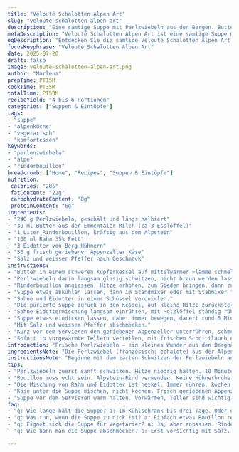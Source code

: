 ```yaml
---
title: "Velouté Schalotten Alpen Art"
slug: "veloute-schalotten-alpen-art"
description: "Eine samtige Suppe mit Perlzwiebeln aus den Bergen. Butter und Bouillon, dann Sahne mit Eidotter. Statt Huhn, feiner Bouillon vom Alpstein-Rind. Appenzeller am Schluss reiben, bringt Würze. Langsam geschmort, weich, genügend Zeit für Bergluft-Geschmack. Ohne Mehl, kein Gluten, sanft sämig mit wenig Hitze, typisch alpine Küche. Perfekt für kalte Abende in der Alphütte."
metaDescription: "Velouté Schalotten Alpen Art ist eine samtige Suppe mit Perlzwiebeln und Appenzeller Käse. Ideal für kalte Abende in den Alpen."
ogDescription: "Entdecken Sie die samtige Velouté Schalotten Alpen Art. Ein echtes Alpenrezept mit frischen Zutaten. Der Berggeschmack direkt in Ihrer Schüssel."
focusKeyphrase: "Velouté Schalotten Alpen Art"
date: 2025-07-20
draft: false
image: veloute-schalotten-alpen-art.png
author: "Marlena"
prepTime: PT15M
cookTime: PT35M
totalTime: PT50M
recipeYield: "4 bis 6 Portionen"
categories: ["Suppen & Eintöpfe"]
tags:
- "suppe"
- "alpenküche"
- "vegetarisch"
- "komfortessen"
keywords:
- "perlenzwiebeln"
- "alpe"
- "rinderbouillon"
breadcrumb: ["Home", "Recipes", "Suppen & Eintöpfe"]
nutrition: 
 calories: "285"
 fatContent: "22g"
 carbohydrateContent: "8g"
 proteinContent: "6g"
ingredients:
- "240 g Perlzwiebeln, geschält und längs halbiert"
- "40 ml Butter aus der Emmentaler Milch (ca 3 Esslöffel)"
- "1 Liter Rinderbouillon, kräftig aus dem Alpstein"
- "100 ml Rahm 35% Fett"
- "3 Eidotter von Berg-Hühnern"
- "50 g frisch geriebener Appenzeller Käse"
- "Salz und weisser Pfeffer nach Geschmack"
instructions:
- "Butter in einem schweren Kupferkessel auf mittelwarmer Flamme schmelzen."
- "Perlzwiebeln darin langsam glasig schwitzen, nicht braun werden lassen, ca 10 Minuten."
- "Rinderbouillon angiessen, Hitze erhöhen, zum Sieden bringen, dann zugedeckt 25 Minuten sanft köcheln lassen."
- "Suppe etwas abkühlen lassen, dann im Standmixer oder mit Stabmixer fein pürieren."
- "Sahne und Eidotter in einer Schüssel verquirlen."
- "Die pürierte Suppe zurück in den Kessel, auf kleine Hitze zurückstellen."
- "Sahne-Eidottermischung langsam einrühren, mit Holzlöffel ständig rühren, darauf achten, dass die Suppe nicht aufkocht, sonst gerinnt die Creme."
- "Suppe etwas eindicken lassen, dabei immer bewegen, dauert rund 5 Minuten."
- "Mit Salz und weissem Pfeffer abschmecken."
- "Kurz vor dem Servieren den geriebenen Appenzeller unterrühren, schmelzen lassen, nicht mehr kochen."
- "Sofort in vorgewärmte Tellern verteilen, mit frischem Schnittlauch oder Alpengräsern garnieren."
introduction: "Frische Perlzwiebeln — ein kleines Wunder aus den Berghängen. Kein Industriezwiebel, sondern diese feinen, dickeren von der Alpwiese. Sanft geschmort in kräftiger Butter, zieht langsam die Wärme ein. Dazu eine Bouillon aus echtem Alpstein-Rind, keine austauschbare Hühnerbrühe. Der Berg hat seinen eigenen Geschmack. Nicht hetzen, Zeit nehmen, ein wenig Ruhe auf dem Holzofen, während die Suppe langsam dunkler und aromatischer wird. Dann das letzte Ritual: Eidotter und Rahm, das zaubert die cremige, fast samtige Textur. Die Hitze darf nie zu viel sein, hört auf die Suppe, hört auf die Berge. Appenzeller, frisch gerieben, noch warm, verschmilzt mit der Suppe. Ein kleiner Hauch vom Alp, eingefangen im Löffel. In der Alphütte, bei Kälte und Nebel draussen, wärmt das durch und durch."
ingredientsNote: "Die Perlzwiebel (französisch: échalote) aus der Alpenregion ist etwas kleiner und milder als die klassische Hauszwiebel. Butter aus der Emmentaler Milch bringt milde Frische, die nicht überdeckt, sondern sanft umhüllt. Die Rinderbouillon muss unabdingbar aus regionalem Alpstein-Rind sein, tief und nicht zu salzig, ein Stoff mit Substanz. Rahm 35 % ist Standard, saisonal falls möglich von einem kleinen Bauernhof her. Eidotter richtig trennen, keine Spuren vom Eiweiss, sonst stockt die Suppe. Appenzeller hingegen, frisch gerieben, ist der finale Bergkick – nicht zu viel, etwa 50 Gramm, bringt die nussige Würze und den typischen Schmelz. Salz sparsam, da die Suppe mit Bouillon und Käse schon würzig wird. Wer‘s mag, kann frischen Schnittlauch oder Alpine Kräuter darüber streuen – das ist kein Must, gibt aber Farbe und Frische."
instructionsNote: "Beginne mit dem zarten Schwitzen der Perlzwiebeln auf mittlerer Wärme im schweren Topf – Kupfer eignet sich bestens, da es gleichmässig und schonend erwärmt. Braun werden vermeiden, es soll sanft und honigfarben, weich werden. Dann die kräftige Bouillon angiessen, das Slow-Cooking über mindestens 25 Minuten lässt die Zwiebeln richtig aufgehen. Mixen danach sorgfältig, damit keine Stücke bleiben – ein feines Sieb kann zwischendurch helfen. Jetzt die Temperatur reduzieren. Das Zusammenspiel von Rahm und Eidottern will langsam und stetig unter ständigem Rühren eingearbeitet werden. Holzlöffel verwenden, keine Metallinstrumente, sonst könnte die Temperatur zu hoch steigen. Niemals kochen, schwenken und etwas Zeit für das natürliche Eindicken geben. Abschmecken zum Schluss. Der geriebene Appenzeller wird unter die noch warme Suppe eingerührt, direkt vor dem Servieren. Er darf nicht schmelzen und zugleich ausgelöst werden. Auf vorgewärmte Teller geben, so bleibt alles warm, während draussen die Nacht in den Bergen einfällt."
tips:
- "Perlzwiebeln zuerst sanft schwitzen. Hitze niedrig halten. 10 Minuten, glasig, nicht braun. Kupferkessel funktioniert bestens. Cremig wird das Aroma, weniger Holzgeschmack."
- "Bouillon muss echt sein. Alpstein-Rind verwenden. Keine Hühnerbrühe. Rinderbouillon muss kräftig und wohlschmeckend sein. Geschmack des Berges zählt. Langsam köcheln, nicht hastig verarbeiten."
- "Die Mischung von Rahm und Eidotter ist heikel. Immer rühren, kochen vermeiden. Holzlöffel nehmen, Metall kann Temperatur erhöhen. 5 Minuten warten, sanft eindicken lassen. Sabbernd gut."
- "Käse unter die Suppe mischen, nicht kochen. Frisch geriebenen Appenzeller. Schmelzen, aber nicht zu viel Hitze. 50 Gramm reichen. Das gibt den typischen alpine Schmelz und Geschmack."
- "Suppe vor dem Servieren warm halten. Vorwärmen, Teller sind wichtig. Mit frischem Schnittlauch garnieren, wenn vorhanden. Alpine Kräuter sind eine gute Wahl. Ein bisschen Farbe tut gut."
faq:
- "q: Wie lange hält die Suppe? a: Im Kühlschrank bis drei Tage. Oder einfrieren. Halbe Portionen, leicht aufwärmen. Nicht zu lange, sonst verliert sie den Geschmack."
- "q: Was tun, wenn die Suppe zu dick ist? a: Einfach etwas Bouillon rein. Langsam einrühren. Nach Geschmack. Oder etwas mehr Sahne. Das gibt wieder die cremige Konsistenz."
- "q: Eignet sich die Suppe für Vegetarier? a: Ja, aber anpassen. Rinderbouillon weglassen. Gemüsebrühe benutzen. Dann die anderen Zutaten gleich belassen. Das Aroma bleibt gut."
- "q: Wie kann man die Suppe abschmecken? a: Erst vorsichtig mit Salz. Wenig verwenden, die Bouillon hat Geschmack. Dann nüchtern den Pfeffer zur Wirkung kommen lassen. Vorsicht mit der Schärfe."

---
```

